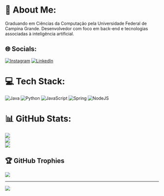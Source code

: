 
# 💫 About Me:
Graduando em Ciências da Computação pela Universidade Federal de Campina Grande. Desenvolvedor com foco em back-end e tecnologias associadas à inteligência artificial.


## 🌐 Socials:
[![Instagram](https://img.shields.io/badge/Instagram-%23E4405F.svg?logo=Instagram&logoColor=white)](https://instagrem.com/gabriel_alvesan) [![LinkedIn](https://img.shields.io/badge/LinkedIn-%230077B5.svg?logo=linkedin&logoColor=white)](https://www.linkedin.com/in/gabriel-alves-b69836181/) 

# 💻 Tech Stack:
![Java](https://img.shields.io/badge/java-%23ED8B00.svg?style=for-the-badge&logo=java&logoColor=white) ![Python](https://img.shields.io/badge/python-3670A0?style=for-the-badge&logo=python&logoColor=ffdd54) ![JavaScript](https://img.shields.io/badge/javascript-%23323330.svg?style=for-the-badge&logo=javascript&logoColor=%23F7DF1E) ![Spring](https://img.shields.io/badge/spring-%236DB33F.svg?style=for-the-badge&logo=spring&logoColor=white) ![NodeJS](https://img.shields.io/badge/node.js-6DA55F?style=for-the-badge&logo=node.js&logoColor=white)
# 📊 GitHub Stats:
![](https://github-readme-stats.vercel.app/api?username=kpzinnm&theme=monokai&hide_border=false&include_all_commits=false&count_private=false)<br/>
![](https://github-readme-streak-stats.herokuapp.com/?user=kpzinnm&theme=monokai&hide_border=false)<br/>
![](https://github-readme-stats.vercel.app/api/top-langs/?username=kpzinnm&theme=monokai&hide_border=false&include_all_commits=false&count_private=false&layout=compact)

## 🏆 GitHub Trophies
![](https://github-profile-trophy.vercel.app/?username=kpzinnm&theme=dracula&no-frame=false&no-bg=true&margin-w=4)

---
[![](https://visitcount.itsvg.in/api?id=kpzinnm&icon=0&color=0)](https://visitcount.itsvg.in)

<!-- Proudly created with GPRM ( https://gprm.itsvg.in ) -->
